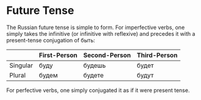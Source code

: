 # Future Tense

The Russian future tense is simple to form. For imperfective verbs, one simply takes the infinitive (or infinitive with reflexive) and precedes it with a present-tense conjugation of быть:

| | First-Person | Second-Person | Third-Person |
|- |- |- |- |
| Singular | буду | будешь | будет |
| Plural | будем | будете | будут |

For perfective verbs, one simply conjugated it as if it were present tense.
